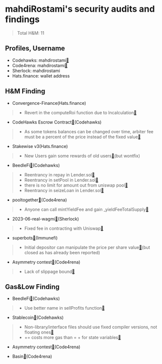 # mahdiRostami's security audits and findings

> Total H&M: 11

## Profiles, Username
- Codehawks: mahdirostami[:link:](https://www.codehawks.com/profile/clk52jmr9000el008w4z3a043)<br>
- Code4rena: mahdirostami[:link:](https://code4rena.com/@mahdirostami)<br>
- Sherlock:  mahdirostami<be>
- Hats.finance: wallet address 

## H&M Finding

- Convergence-Finance(Hats.finance)
> - Revert in the computeRoi function due to lncalculation[:link:](https://github.com/hats-finance/Convergence-Finance---IBO-0x0e410e7af8e70fc5bffcdbfbdf1673ee7b3d0777/issues/47)

- CodeHawks Escrow Contract[:link:](https://www.codehawks.com/contests/cljyfxlc40003jq082s0wemya)(Codehawks)
> - As some tokens balances can be changed over time, arbiter fee must be a percent of the price instead of the fixed value[:link:](https://github.com/Cyfrin/2023-07-escrow/issues/145)

- Stakewise v3(Hats.finance)
> - New Users gain some rewards of old users[:link:](https://github.com/hats-finance/StakeWise-0xd91cd6ed6c9a112fdc112b1a3c66e47697f522cd/issues/98)(but wontfix)

- BeedleFi[:link:](https://www.codehawks.com/contests/clkbo1fa20009jr08nyyf9wbx)(Codehawks)
> - Reentrancy in repay in Lender.sol[:link:](https://github.com/Cyfrin/2023-07-beedle/issues/136)
> - Reentrancy in setPool in Lender.sol[:link:](https://github.com/Cyfrin/2023-07-beedle/issues/130)
> - there is no limit for amount out from uniswap pool[:link:](https://github.com/Cyfrin/2023-07-beedle/issues/73)
> - Reentrancy in seizeLoan in Lender.sol[:link:](https://github.com/Cyfrin/2023-07-beedle/issues/137)

- pooltogether[:link:](https://code4rena.com/contests/2023-07-pooltogether)(Code4rena)
> - Anyone can call mintYieldFee and gain _yieldFeeTotalSupply[:link:](https://github.com/0xmahdirostami/audits/blob/main/Code4rena/anyone%20can%20call%20mintYieldFee%20and%20gain%20_yieldFeeTotalSupply.md)

- 2023-06-real-wagmi[:link:](https://app.sherlock.xyz/audits/contests/88)(Sherlock)
> - Fixed fee in contracting with Uniswap[:link:](https://github.com/0xmahdirostami/audits/blob/main/Sherlock/Fixed%20fee%20in%20contracting%20with%20Uniswap.md)

- superbots[:link:](https://immunefi.com/bounty/superbots/)(Immunefi)
> - Initial depositor can manipulate the price per share value[:link:](https://github.com/0xmahdirostami/audits/blob/main/Immunefi/Initial%20depositor%20can%20manipulate%20the%20price%20per%20share%20value.md)(but closed as has already been reported)

- Asymmetry contest[:link:](https://code4rena.com/reports/2023-03-asymmetry)(Code4rena)
> - Lack of slippage bound[:link:](https://github.com/0xmahdirostami/audits/blob/main/Code4rena/Lack%20of%20slippage%20bound.md)

## Gas&Low Finding

- BeedleFi[:link:](https://www.codehawks.com/contests/clkbo1fa20009jr08nyyf9wbx)(Codehawks)
> - Use better name in sellProfits function[:link:](https://github.com/Cyfrin/2023-07-beedle/issues/128)

- Stablecoin[:link:](https://www.codehawks.com/contests/cljx3b9390009liqwuedkn0m0)(Codehawks)
> - Non-library/interface files should use fixed compiler versions, not floating ones[:link:](https://github.com/Cyfrin/2023-07-foundry-defi-stablecoin/issues/117)
> - <x> += <y> costs more gas than <x> = <x> + <y> for state variables[:link:](https://github.com/Cyfrin/2023-07-foundry-defi-stablecoin/issues/119)

- Asymmetry contest[:link:](https://code4rena.com/reports/2023-03-asymmetry)(Code4rena)

- Basin[:link:](https://code4rena.com/contests/2023-07-basin)(Code4rena)



